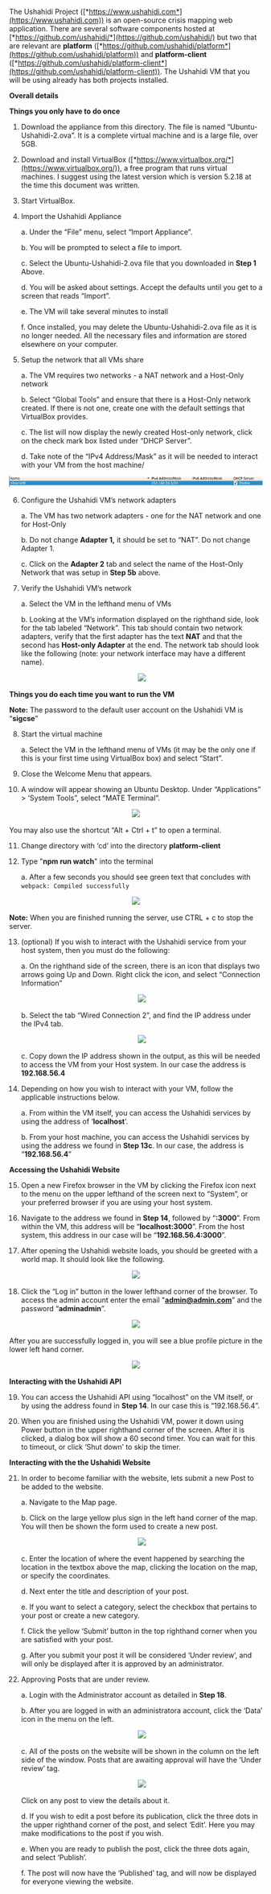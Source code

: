 The Ushahidi Project ([*https://www.ushahidi.com*](https://www.ushahidi.com)) is an open-source crisis mapping web application. There are several software components hosted at [*https://github.com/ushahidi/*](https://github.com/ushahidi/) but two that are relevant are **platform** ([*https://github.com/ushahidi/platform*](https://github.com/ushahidi/platform)) and **platform-client** ([*https://github.com/ushahidi/platform-client*](https://github.com/ushahidi/platform-client)). The Ushahidi VM that you will be using already has both projects installed.

**Overall details**

**Things you only have to do once**

1.  Download the appliance from this directory. The file is named “Ubuntu-Ushahidi-2.ova”. It is a complete virtual machine and is a large file, over 5GB.

2.  Download and install VirtualBox ([*https://www.virtualbox.org/*](https://www.virtualbox.org/)), a free program that runs virtual machines. I suggest using the latest version which is version 5.2.18 at the time this document was written.

3.  Start VirtualBox.

4.  Import the Ushahidi Appliance

    a.  Under the “File” menu, select “Import Appliance”.

    b.  You will be prompted to select a file to import.

    c.  Select the Ubuntu-Ushahidi-2.ova file that you downloaded in **Step 1** Above.

    d.  You will be asked about settings. Accept the defaults until you get to a screen that reads “Import”.

    e.  The VM will take several minutes to install

    f.  Once installed, you may delete the Ubuntu-Ushahidi-2.ova file as it is no longer needed. All the necessary files and information are stored elsewhere on your computer.

5.  Setup the network that all VMs share

    a.  The VM requires two networks - a NAT network and a Host-Only network

    b.  Select “Global Tools” and ensure that there is a Host-Only network created. If there is not one, create one with the default settings that VirtualBox provides.

    c.  The list will now display the newly created Host-only network, click on the check mark box listed under “DHCP Server”.

    d.  Take note of the “IPv4 Address/Mask” as it will be needed to interact with your VM from the host machine/

![](images/installation/01.png)

6.  Configure the Ushahidi VM’s network adapters

    a.  The VM has two network adapters - one for the NAT network and one for Host-Only

    b.  Do not change **Adapter 1,** it should be set to “NAT”. Do not change Adapter 1.

    c.  Click on the **Adapter 2** tab and select the name of the Host-Only Network that was setup in **Step 5b** above.

7.  Verify the Ushahidi VM’s network

    a.  Select the VM in the lefthand menu of VMs

    b.  Looking at the VM’s information displayed on the righthand side, look for the tab labeled “Network”. This tab should contain two network adapters, verify that the first adapter has the text **NAT** and that the second has **Host-only Adapter** at the end. The network tab should look like the following (note: your network interface may have a different name).

    <p align="center">
        <img src="https://github.com/cmacdonell/UshahidiVM/blob/master/images/installation/02.png"/>
    </p>

**Things you do each time you want to run the VM**

**Note:** The password to the default user account on the Ushahidi VM is
“**sigcse**”

8.  Start the virtual machine

    a.  Select the VM in the lefthand menu of VMs (it may be the only one if this is your first time using VirtualBox box) and select “Start”.

9.  Close the Welcome Menu that appears.

10.  A window will appear showing an Ubuntu Desktop. Under “Applications” &gt; ‘System Tools”, select “MATE Terminal”.

<p align="center">
  <img src="https://github.com/cmacdonell/UshahidiVM/blob/master/images/installation/03.png"/>
</p>

You may also use the shortcut “Alt + Ctrl + t” to open a terminal.

11. Change directory with ‘cd’ into the directory **platform-client**

12. Type "**npm run watch**" into the terminal

    a.  After a few seconds you should see green text that concludes with `webpack: Compiled successfully`
    
<p align="center">
  <img src="https://github.com/cmacdonell/UshahidiVM/blob/master/images/installation/04.png"/>
</p>
    
**Note:** When you are finished running the server, use CTRL + c to stop the server.

13. (optional) If you wish to interact with the Ushahidi service from your host system, then you must do the following:

    a. On the righthand side of the screen, there is an icon that displays two arrows going Up and Down. Right click the icon, and select “Connection Information”

    <p align="center">
        <img src="https://github.com/cmacdonell/UshahidiVM/blob/master/images/installation/05.png"/>
    </p>
    
    b. Select the tab “Wired Connection 2”, and find the IP address under the IPv4 tab.
        
    <p align="center">
        <img src="https://github.com/cmacdonell/UshahidiVM/blob/master/images/installation/06.png"/>
    </p>
    
    c. Copy down the IP address shown in the output, as this will be needed to access the VM from your Host system. In our case the address is **192.168.56.4**

14. Depending on how you wish to interact with your VM, follow the applicable instructions below.

    a.  From within the VM itself, you can access the Ushahidi services by using the address of ‘**localhost**’.
    
    b.  From your host machine, you can access the Ushahidi services by using the address we found in **Step 13c**. In our case, the address is “**192.168.56.4**”

**Accessing the Ushahidi Website**

15. Open a new Firefox browser in the VM by clicking the Firefox icon next to the menu on the upper lefthand of the screen next to “System”, or your preferred browser if you are using your host system.

16.  Navigate to the address we found in **Step 14**, followed by “**:3000**”. From within the VM, this address will be “**localhost:3000**”. From the host system, this address in our case will be “**192.168.56.4:3000**”.

17. After opening the Ushahidi website loads, you should be greeted with a world map. It should look like the following.

<p align="center">
  <img src="https://github.com/cmacdonell/UshahidiVM/blob/master/images/installation/07.png"/>
</p>

18. Click the “Log in” button in the lower lefthand corner of the browser. To access the admin account enter the email "**admin@admin.com**” and the password “**adminadmin**”.

<p align="center">
  <img src="https://github.com/cmacdonell/UshahidiVM/blob/master/images/installation/08.png"/>
</p>

After you are successfully logged in, you will see a blue profile picture in the lower left hand corner.


<p align="center">
  <img src="https://github.com/cmacdonell/UshahidiVM/blob/master/images/installation/09.png"/>
</p>

**Interacting with the Ushahidi API**

19. You can access the Ushahidi API using “localhost” on the VM itself, or by using the address found in **Step 14**. In our case this is “192.168.56.4”.

20. When you are finished using the Ushahidi VM, power it down using Power button in the upper righthand corner of the screen. After it is clicked, a dialog box will show a 60 second timer. You can wait for this to timeout, or click ‘Shut down’ to skip the timer.

**Interacting with the the Ushahidi Website**

21. In order to become familiar with the website, lets submit a new Post to be added to the website.

    a.  Navigate to the Map page.

    b.  Click on the large yellow plus sign in the left hand corner of the map. You will then be shown the form used to create a new post.

    <p align="center">
        <img src="https://github.com/cmacdonell/UshahidiVM/blob/master/images/installation/10.png"/>
    </p>

    c.  Enter the location of where the event happened by searching the location in the textbox above the map, clicking the location on the map, or specify the coordinates.

    d. Next enter the title and description of your post.

    e.  If you want to select a category, select the checkbox that pertains to your post or create a new category.

    f.  Click the yellow ‘Submit’ button in the top righthand corner when you are satisfied with your post.

    g.  After you submit your post it will be considered ‘Under review’, and will only be displayed after it is approved by an administrator.

22. Approving Posts that are under review.

    a.  Login with the Administrator account as detailed in **Step 18**.

    b.  After you are logged in with an administratora account, click the ‘Data’ icon in the menu on the left.

    <p align="center">
        <img src="https://github.com/cmacdonell/UshahidiVM/blob/master/images/installation/11.png"/>
    </p>

    c.  All of the posts on the website will be shown in the column on the left side of the window. Posts that are awaiting approval will have the ‘Under review’ tag.

    
    <p align="center">
        <img src="https://github.com/cmacdonell/UshahidiVM/blob/master/images/installation/12.png"/>
    </p>

    Click on any post to view the details about it.

    d.  If you wish to edit a post before its publication, click the three dots in the upper righthand corner of the post, and select ‘Edit’. Here you may make modifications to the post if you wish.

    e.  When you are ready to publish the post, click the three dots again, and select ‘Publish’.

    f.  The post will now have the ‘Published’ tag, and will now be displayed for everyone viewing the website.


